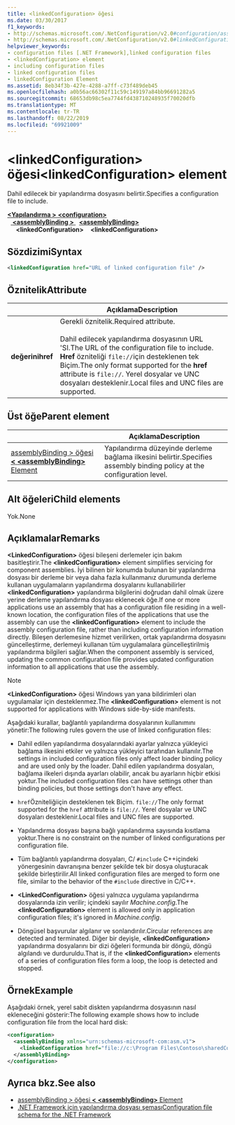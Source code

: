 ```yaml
---
title: <linkedConfiguration> öğesi
ms.date: 03/30/2017
f1_keywords:
- http://schemas.microsoft.com/.NetConfiguration/v2.0#configuration/assemblyBinding/linkedConfiguration
- http://schemas.microsoft.com/.NetConfiguration/v2.0#linkedConfiguration
helpviewer_keywords:
- configuration files [.NET Framework],linked configuration files
- <linkedConfiguration> element
- including configuration files
- linked configuration files
- linkedConfiguration Element
ms.assetid: 8eb34f3b-427e-4288-a7ff-c73f489deb45
ms.openlocfilehash: a0b56ac66302f11c59c149197a84bb96691282a5
ms.sourcegitcommit: 68653db98c5ea7744fd438710248935f70020dfb
ms.translationtype: MT
ms.contentlocale: tr-TR
ms.lasthandoff: 08/22/2019
ms.locfileid: "69921009"
---
```

# <a name="linkedconfiguration-element"></a><span data-ttu-id="4bafd-102">\<linkedConfiguration> öğesi</span><span class="sxs-lookup"><span data-stu-id="4bafd-102">\<linkedConfiguration> element</span></span>

<span data-ttu-id="4bafd-103">Dahil edilecek bir yapılandırma dosyasını belirtir.</span><span class="sxs-lookup"><span data-stu-id="4bafd-103">Specifies a configuration file to include.</span></span>

<span data-ttu-id="4bafd-104">[ **\<Yapılandırma >** ](configuration-element.md) </span><span class="sxs-lookup"><span data-stu-id="4bafd-104">[**\<configuration>**](configuration-element.md) </span></span>  
<span data-ttu-id="4bafd-105">&nbsp;&nbsp;[ **\<assemblyBinding >** ](assemblybinding-element-for-configuration.md) </span><span class="sxs-lookup"><span data-stu-id="4bafd-105">&nbsp;&nbsp;[**\<assemblyBinding>**](assemblybinding-element-for-configuration.md) </span></span>  
<span data-ttu-id="4bafd-106">&nbsp;&nbsp;&nbsp;&nbsp; **\<linkedConfiguration>**</span><span class="sxs-lookup"><span data-stu-id="4bafd-106">&nbsp;&nbsp;&nbsp;&nbsp;**\<linkedConfiguration>**</span></span>

## <a name="syntax"></a><span data-ttu-id="4bafd-107">Sözdizimi</span><span class="sxs-lookup"><span data-stu-id="4bafd-107">Syntax</span></span>

```xml
<linkedConfiguration href="URL of linked configuration file" />
```

## <a name="attribute"></a><span data-ttu-id="4bafd-108">Öznitelik</span><span class="sxs-lookup"><span data-stu-id="4bafd-108">Attribute</span></span>

|           | <span data-ttu-id="4bafd-109">Açıklama</span><span class="sxs-lookup"><span data-stu-id="4bafd-109">Description</span></span> |
| --------- | ----------- |
| <span data-ttu-id="4bafd-110">**değerini**</span><span class="sxs-lookup"><span data-stu-id="4bafd-110">**href**</span></span>  | <span data-ttu-id="4bafd-111">Gerekli öznitelik.</span><span class="sxs-lookup"><span data-stu-id="4bafd-111">Required attribute.</span></span><br><br><span data-ttu-id="4bafd-112">Dahil edilecek yapılandırma dosyasının URL 'SI.</span><span class="sxs-lookup"><span data-stu-id="4bafd-112">The URL of the configuration file to include.</span></span> <span data-ttu-id="4bafd-113">**Href** özniteliği `file://`için desteklenen tek Biçim.</span><span class="sxs-lookup"><span data-stu-id="4bafd-113">The only format supported for the **href** attribute is `file://`.</span></span> <span data-ttu-id="4bafd-114">Yerel dosyalar ve UNC dosyaları desteklenir.</span><span class="sxs-lookup"><span data-stu-id="4bafd-114">Local files and UNC files are supported.</span></span> |

## <a name="parent-element"></a><span data-ttu-id="4bafd-115">Üst öğe</span><span class="sxs-lookup"><span data-stu-id="4bafd-115">Parent element</span></span>

|     | <span data-ttu-id="4bafd-116">Açıklama</span><span class="sxs-lookup"><span data-stu-id="4bafd-116">Description</span></span> |
| --- | ----------- |
| [<span data-ttu-id="4bafd-117">assemblyBinding > öğesi  **\<** </span><span class="sxs-lookup"><span data-stu-id="4bafd-117">**\<assemblyBinding>** Element</span></span>](assemblybinding-element-for-configuration.md) | <span data-ttu-id="4bafd-118">Yapılandırma düzeyinde derleme bağlama ilkesini belirtir.</span><span class="sxs-lookup"><span data-stu-id="4bafd-118">Specifies assembly binding policy at the configuration level.</span></span> |

## <a name="child-elements"></a><span data-ttu-id="4bafd-119">Alt öğeleri</span><span class="sxs-lookup"><span data-stu-id="4bafd-119">Child elements</span></span>

<span data-ttu-id="4bafd-120">Yok.</span><span class="sxs-lookup"><span data-stu-id="4bafd-120">None</span></span>

## <a name="remarks"></a><span data-ttu-id="4bafd-121">Açıklamalar</span><span class="sxs-lookup"><span data-stu-id="4bafd-121">Remarks</span></span>

<span data-ttu-id="4bafd-122">**\<LinkedConfiguration>** öğesi bileşeni derlemeler için bakım basitleştirir.</span><span class="sxs-lookup"><span data-stu-id="4bafd-122">The **\<linkedConfiguration>** element simplifies servicing for component assemblies.</span></span> <span data-ttu-id="4bafd-123">İyi bilinen bir konumda bulunan bir yapılandırma dosyası bir derleme bir veya daha fazla kullanmanız durumunda derleme kullanan uygulamaların yapılandırma dosyalarını kullanabilirler **\<linkedConfiguration>** yapılandırma bilgilerini doğrudan dahil olmak üzere yerine derleme yapılandırma dosyası eklenecek öğe.</span><span class="sxs-lookup"><span data-stu-id="4bafd-123">If one or more applications use an assembly that has a configuration file residing in a well-known location, the configuration files of the applications that use the assembly can use the **\<linkedConfiguration>** element to include the assembly configuration file, rather than including configuration information directly.</span></span> <span data-ttu-id="4bafd-124">Bileşen derlemesine hizmet verilirken, ortak yapılandırma dosyasını güncelleştirme, derlemeyi kullanan tüm uygulamalara güncelleştirilmiş yapılandırma bilgileri sağlar.</span><span class="sxs-lookup"><span data-stu-id="4bafd-124">When the component assembly is serviced, updating the common configuration file provides updated configuration information to all applications that use the assembly.</span></span>

> [!NOTE]
> <span data-ttu-id="4bafd-125">**\<LinkedConfiguration>** öğesi Windows yan yana bildirimleri olan uygulamalar için desteklenmez.</span><span class="sxs-lookup"><span data-stu-id="4bafd-125">The **\<linkedConfiguration>** element is not supported for applications with Windows side-by-side manifests.</span></span>

<span data-ttu-id="4bafd-126">Aşağıdaki kurallar, bağlantılı yapılandırma dosyalarının kullanımını yönetir:</span><span class="sxs-lookup"><span data-stu-id="4bafd-126">The following rules govern the use of linked configuration files:</span></span>

- <span data-ttu-id="4bafd-127">Dahil edilen yapılandırma dosyalarındaki ayarlar yalnızca yükleyici bağlama ilkesini etkiler ve yalnızca yükleyici tarafından kullanılır.</span><span class="sxs-lookup"><span data-stu-id="4bafd-127">The settings in included configuration files only affect loader binding policy and are used only by the loader.</span></span> <span data-ttu-id="4bafd-128">Dahil edilen yapılandırma dosyaları, bağlama ilkeleri dışında ayarları olabilir, ancak bu ayarların hiçbir etkisi yoktur.</span><span class="sxs-lookup"><span data-stu-id="4bafd-128">The included configuration files can have settings other than binding policies, but those settings don't have any effect.</span></span>

- <span data-ttu-id="4bafd-129">`href`Özniteliğiiçin desteklenen tek Biçim. `file://`</span><span class="sxs-lookup"><span data-stu-id="4bafd-129">The only format supported for the `href` attribute is `file://`.</span></span> <span data-ttu-id="4bafd-130">Yerel dosyalar ve UNC dosyaları desteklenir.</span><span class="sxs-lookup"><span data-stu-id="4bafd-130">Local files and UNC files are supported.</span></span>

- <span data-ttu-id="4bafd-131">Yapılandırma dosyası başına bağlı yapılandırma sayısında kısıtlama yoktur.</span><span class="sxs-lookup"><span data-stu-id="4bafd-131">There is no constraint on the number of linked configurations per configuration file.</span></span>

- <span data-ttu-id="4bafd-132">Tüm bağlantılı yapılandırma dosyaları, C/ `#include` C++içindeki yönergesinin davranışına benzer şekilde tek bir dosya oluşturacak şekilde birleştirilir.</span><span class="sxs-lookup"><span data-stu-id="4bafd-132">All linked configuration files are merged to form one file, similar to the behavior of the `#include` directive in C/C++.</span></span>

- <span data-ttu-id="4bafd-133">**\<LinkedConfiguration>** öğesi yalnızca uygulama yapılandırma dosyalarında izin verilir; içindeki sayılır *Machine.config*.</span><span class="sxs-lookup"><span data-stu-id="4bafd-133">The **\<linkedConfiguration>** element is allowed only in application configuration files; it's ignored in *Machine.config*.</span></span>

- <span data-ttu-id="4bafd-134">Döngüsel başvurular algılanır ve sonlandırılır.</span><span class="sxs-lookup"><span data-stu-id="4bafd-134">Circular references are detected and terminated.</span></span> <span data-ttu-id="4bafd-135">Diğer bir deyişle, **\<linkedConfiguration>** yapılandırma dosyalarını bir dizi öğeleri formunda bir döngü, döngü algılandı ve durduruldu.</span><span class="sxs-lookup"><span data-stu-id="4bafd-135">That is, if the **\<linkedConfiguration>** elements of a series of configuration files form a loop, the loop is detected and stopped.</span></span>

## <a name="example"></a><span data-ttu-id="4bafd-136">Örnek</span><span class="sxs-lookup"><span data-stu-id="4bafd-136">Example</span></span>

<span data-ttu-id="4bafd-137">Aşağıdaki örnek, yerel sabit diskten yapılandırma dosyasının nasıl ekleneceğini gösterir:</span><span class="sxs-lookup"><span data-stu-id="4bafd-137">The following example shows how to include configuration file from the local hard disk:</span></span>

```xml
<configuration>
  <assemblyBinding xmlns="urn:schemas-microsoft-com:asm.v1">
    <linkedConfiguration href="file://c:\Program Files\Contoso\sharedConfig.xml"/>
  </assemblyBinding>
</configuration>
```

## <a name="see-also"></a><span data-ttu-id="4bafd-138">Ayrıca bkz.</span><span class="sxs-lookup"><span data-stu-id="4bafd-138">See also</span></span>

- [<span data-ttu-id="4bafd-139">assemblyBinding > öğesi  **\<** </span><span class="sxs-lookup"><span data-stu-id="4bafd-139">**\<assemblyBinding>** Element</span></span>](assemblybinding-element-for-configuration.md)
- [<span data-ttu-id="4bafd-140">.NET Framework için yapılandırma dosyası şeması</span><span class="sxs-lookup"><span data-stu-id="4bafd-140">Configuration file schema for the .NET Framework</span></span>](index.md)
